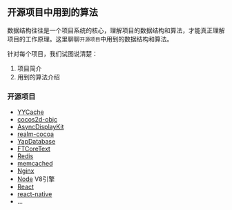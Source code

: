 
## 开源项目中用到的算法

数据结构往往是一个项目系统的核心，理解项目的数据结构和算法，才能真正理解项目的工作原理。这里聊聊`开源项目`中用到的数据结构和算法。


针对每个项目，我们试图说清楚：

1. 项目简介  
2. 用到的算法介绍  

### 开源项目 

* [YYCache](https://github.com/ibireme/YYCache.git)
* [cocos2d-objc](https://github.com/cocos2d/cocos2d-objc)
* [AsyncDisplayKit](https://github.com/facebook/AsyncDisplayKit)
* [realm-cocoa](https://github.com/realm/realm-cocoa)
* [YapDatabase](https://github.com/yapstudios/YapDatabase)
* [FTCoreText](https://github.com/Ridiculous-Innovations/FTCoreText)
* [Redis](https://github.com/antirez/redis)
* [memcached](https://github.com/memcached/memcached)
* [Nginx](https://github.com/nginx/nginx)
* [Node](https://github.com/nodejs/node) V8引擎
* [React](https://github.com/facebook/react)
* [react-native](https://github.com/facebook/react-native)
* ...







